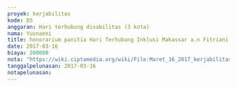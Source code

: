```yaml
---
proyek: kerjabilitas
kode: D5
anggaran: Hari terhubung disabilitas (3 kota)
nama: Yusnaeni
title: honorarium panitia Hari Terhubung Inklusi Makassar a.n Fitriani Nurdin
date: 2017-03-16
biaya: 200000
nota: "https://wiki.ciptamedia.org/wiki/File:Maret_16_2017_kerjabilitas_D5_relawan_2_neni919.jpg"
tanggalpelunasan: 2017-03-16
notapelunasan:
---
```

